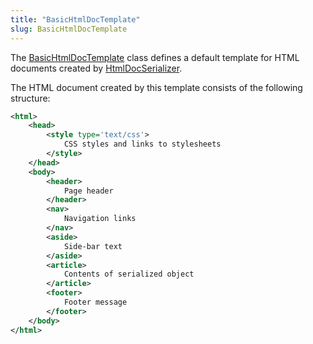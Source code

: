 ```yaml
---
title: "BasicHtmlDocTemplate"
slug: BasicHtmlDocTemplate
---
```


The <a href="/site/apidocs/org/apache/juneau/html/BasicHtmlDocTemplate.html" target="_blank">BasicHtmlDocTemplate</a> class defines a default
template for HTML documents created by <a href="/site/apidocs/org/apache/juneau/html/HtmlDocSerializer.html" target="_blank">HtmlDocSerializer</a>.

The HTML document created by this template consists of the following structure:

```xml
<html>
    <head>
        <style type='text/css'>
            CSS styles and links to stylesheets
        </style>
    </head>
    <body>
        <header>
            Page header
        </header>
        <nav>
            Navigation links
        </nav>
        <aside>
            Side-bar text
        </aside>
        <article>
            Contents of serialized object
        </article>
        <footer>
            Footer message
        </footer>
    </body>
</html>
```
